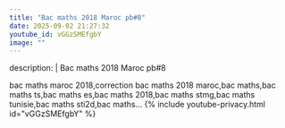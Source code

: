 ```yaml
---
title: "Bac maths 2018 Maroc pb#8"
date: 2025-09-02 21:27:32 
youtube_id: vGGzSMEfgbY
image: ""
---
```

description: |
  Bac maths 2018 Maroc pb#8
  
  
  
  
  bac maths maroc 2018,correction bac maths 2018 maroc,bac maths,bac maths ts,bac maths es,bac maths 2018,bac maths stmg,bac maths tunisie,bac maths sti2d,bac maths...
{% include youtube-privacy.html id="vGGzSMEfgbY" %}
